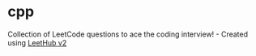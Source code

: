 # cpp
Collection of LeetCode questions to ace the coding interview! - Created using [LeetHub v2](https://github.com/arunbhardwaj/LeetHub-2.0)
